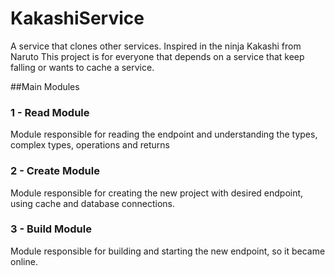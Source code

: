 # KakashiService
A service that clones other services. Inspired in the ninja Kakashi from Naruto
This project is for everyone that depends on a service that keep falling or wants to cache a service.

##Main Modules
### 1 - Read Module
Module responsible for reading the endpoint and understanding the types, complex types, operations and returns

### 2 - Create Module
Module responsible for creating the new project with desired endpoint, using cache and database connections.

### 3 - Build Module
Module responsible for building and starting the new endpoint, so it became online.
